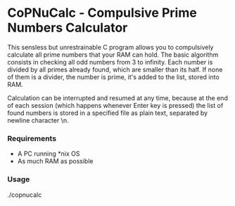 # CoPNuCalc - Compulsive Prime Numbers Calculator

This sensless but unrestrainable C program allows you to compulsively calculate all prime numbers that your RAM can hold.
The basic algorithm consists in checking all odd numbers from 3 to infinity. Each number is divided by all primes already found, which are smaller than its half. If none of them is a divider, the number is prime, it's added to the list, stored into RAM.

Calculation can be interrupted and resumed at any time, because at the end of each session (which happens whenever Enter key is pressed) the list of found numbers is stored in a specified file as plain text, separated by newline character \n.

### Requirements

* A PC running *nix OS
* As much RAM as possible

### Usage

./copnucalc <filename>
